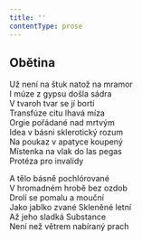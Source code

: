 ```yaml
---
title: ''
contentType: prose
---
```


## Obětina

Už není na štuk natož na mramor  
I múze z gypsu došla sádra  
V tvaroh tvar se jí bortí  
Transfúze citu lhavá míza  
Orgie pořádané nad mrtvým  
Idea v básni sklerotický rozum  
Na poukaz v apatyce koupený  
Místenka na vlak do las pegas  
Protéza pro invalidy

A tělo básně pochlórované  
V hromadném hrobě bez ozdob  
Drolí se pomalu a mouční  
Jako jablko zvané Skleněné letní  
Až jeho sladká Substance  
Není než větrem nabíraný prach
